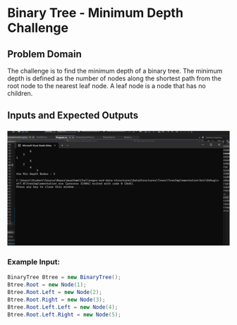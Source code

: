 # Binary Tree - Minimum Depth Challenge

## Problem Domain

The challenge is to find the minimum depth of a binary tree. The minimum depth is defined as the number of nodes along the shortest path from the root node to the nearest leaf node. A leaf node is a node that has no children.

## Inputs and Expected Outputs
 ### ![Minimum Depth Challenge ](Screenshot.png)

### Example Input:
```csharp
BinaryTree Btree = new BinaryTree();
Btree.Root = new Node(1);
Btree.Root.Left = new Node(2);
Btree.Root.Right = new Node(3);
Btree.Root.Left.Left = new Node(4);
Btree.Root.Left.Right = new Node(5);
